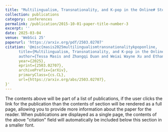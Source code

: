 ```yaml
---
title: "Multilingualism, Transnationality, and K-pop in the Online# StopAsianHate Movement"
collection: publications
category: conferences
permalink: /publication/2015-10-01-paper-title-number-3
excerpt: ''
date: 2025-03-04
venue: 'WebSci 25'
paperurl: 'https://arxiv.org/pdf/2503.02707'
citation: '@misc{masis2025multilingualismtransnationalitykpoponline,
      title={Multilingualism, Transnationality, and K-pop in the Online #StopAsianHate Movement}, 
      author={Tessa Masis and Zhangqi Duan and Weiai Wayne Xu and Ethan Zuckerman and Jane Yeahin Pyo and Brendan O'Connor},
      year={2025},
      eprint={2503.02707},
      archivePrefix={arXiv},
      primaryClass={cs.CL},
      url={https://arxiv.org/abs/2503.02707}, 
}'
---
```


The contents above will be part of a list of publications, if the user clicks the link for the publication than the contents of section will be rendered as a full page, allowing you to provide more information about the paper for the reader. When publications are displayed as a single page, the contents of the above "citation" field will automatically be included below this section in a smaller font.
